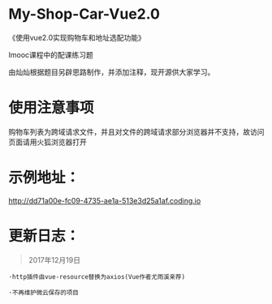 # My-Shop-Car-Vue2.0

《使用vue2.0实现购物车和地址选配功能》

Imooc课程中的配课练习题

由灿灿根据题目另辟思路制作，并添加注释，现开源供大家学习。

# 使用注意事项

购物车列表为跨域请求文件，并且对文件的跨域请求部分浏览器并不支持，故访问页面请用火狐浏览器打开

# 示例地址：

http://dd71a00e-fc09-4735-ae1a-513e3d25a1af.coding.io

# 更新日志：

> 2017年12月19日

    ·http插件由vue-resource替换为axios(Vue作者尤雨溪亲荐)
    
    ·不再维护微云保存的项目
